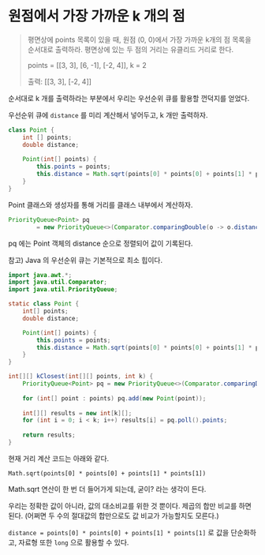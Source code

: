 # 원점에서 가장 가까운 k 개의 점

> 평면상에 points 목록이 있을 때, 원점 (0, 0)에서 가장 가까운 k개의 점 목록을 순서대로 출력하라. 평면상에 있는 두 점의 거리는 유클리드 거리로 한다.
> 
> points = [[3, 3], [6, -1], [-2, 4]], k = 2
> 
> 출력: [[3, 3], [-2, 4]]


순서대로 k 개를 출력하라는 부분에서 우리는 우선순위 큐를 활용할 껀덕지를 얻었다.

우선순위 큐에 `distance` 를 미리 계산해서 넣어두고, k 개만 출력하자.

```java
class Point {
    int [] points;
    double distance;
    
    Point(int[] points) {
        this.points = points;
        this.distance = Math.sqrt(points[0] * points[0] + points[1] * points[1]);
    }
}
```
Point 클래스와 생성자를 통해 거리를 클래스 내부에서 계산하자.

```java
PriorityQueue<Point> pq 
        = new PriorityQueue<>(Comparator.comparingDouble(o -> o.distance));
```
pq 에는 Point 객체의 distance 순으로 정렬되어 값이 기록된다.

참고) Java 의 우선순위 큐는 기본적으로 최소 힙이다.

```java
import java.awt.*;
import java.util.Comparator;
import java.util.PriorityQueue;

static class Point {
    int[] points;
    double distance;

    Point(int[] points) {
        this.points = points;
        this.distance = Math.sqrt(points[0] * points[0] + points[1] * points[1]);
    }
}

int[][] kClosest(int[][] points, int k) {
    PriorityQueue<Point> pq = new PriorityQueue<>(Comparator.comparingDouble(o -> o.distance));
    
    for (int[] point : points) pq.add(new Point(point));
    
    int[][] results = new int[k][];
    for (int i = 0; i < k; i++) results[i] = pq.poll().points;
    
    return results;
}
```


현재 거리 계산 코드는 아래와 같다.

`Math.sqrt(points[0] * points[0] + points[1] * points[1])`

Math.sqrt 연산이 한 번 더 들어가게 되는데, 굳이? 라는 생각이 든다.

우리는 정확한 값이 아니라, 값의 대소비교를 위한 것 뿐이다. 제곱의 합만 비교를 하면 된다. (어쩌면 두 수의 절대값의 합만으로도 값 비교가 가능할지도 모른다.)

`distance = points[0] * points[0] + points[1] * points[1]` 로 값을 단순화하고, 자료형 또한 `long` 으로 활용할 수 있다.

